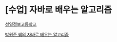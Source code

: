 # [수업] 자바로 배우는 알고리즘
  
[성일정보고등학교](http://sungil-i.kr) 
  
[박원준 쌤의 자바로 배우는 알고리즘](https://github.com/upj53/java-algorithms)

